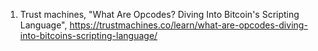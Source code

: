 1. Trust machines, "What Are Opcodes? Diving Into Bitcoin's Scripting Language", https://trustmachines.co/learn/what-are-opcodes-diving-into-bitcoins-scripting-language/
